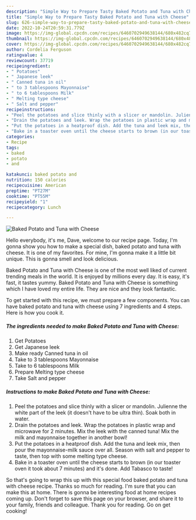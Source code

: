 ```yaml
---
description: "Simple Way to Prepare Tasty Baked Potato and Tuna with Cheese"
title: "Simple Way to Prepare Tasty Baked Potato and Tuna with Cheese"
slug: 626-simple-way-to-prepare-tasty-baked-potato-and-tuna-with-cheese
date: 2022-10-24T20:59:31.779Z
image: https://img-global.cpcdn.com/recipes/6460702949638144/680x482cq70/baked-potato-and-tuna-with-cheese-recipe-main-photo.jpg
thumbnail: https://img-global.cpcdn.com/recipes/6460702949638144/680x482cq70/baked-potato-and-tuna-with-cheese-recipe-main-photo.jpg
cover: https://img-global.cpcdn.com/recipes/6460702949638144/680x482cq70/baked-potato-and-tuna-with-cheese-recipe-main-photo.jpg
author: Cordelia Ferguson
ratingvalue: 4
reviewcount: 37719
recipeingredient:
- " Potatoes"
- " Japanese leek"
- " Canned tuna in oil"
- " to 3 tablespoons Mayonnaise"
- " to 6 tablespoons Milk"
- " Melting type cheese"
- " Salt and pepper"
recipeinstructions:
- "Peel the potatoes and slice thinly with a slicer or mandolin. Julienne the white part of the leek (it doesn&#39;t have to be ultra thin). Soak both in water."
- "Drain the potatoes and leek. Wrap the potatoes in plastic wrap and microwave for 2 minutes. Mix the leek with the canned tuna!  Mix the milk and mayonnaise together in another bowl!"
- "Put the potatoes in a heatproof dish. Add the tuna and leek mix, then pour the mayonnaise-milk sauce over all. Season with salt and pepper to taste, then top with some melting type cheese."
- "Bake in a toaster oven until the cheese starts to brown (in our toaster oven it took about 7 minutes) and it&#39;s done.  Add Tabasco to taste!"
categories:
- Recipe
tags:
- baked
- potato
- and

katakunci: baked potato and 
nutrition: 150 calories
recipecuisine: American
preptime: "PT27M"
cooktime: "PT55M"
recipeyield: "1"
recipecategory: Lunch

---
```



![Baked Potato and Tuna with Cheese](https://img-global.cpcdn.com/recipes/6460702949638144/680x482cq70/baked-potato-and-tuna-with-cheese-recipe-main-photo.jpg)

Hello everybody, it's me, Dave, welcome to our recipe page. Today, I'm gonna show you how to make a special dish, baked potato and tuna with cheese. It is one of my favorites. For mine, I'm gonna make it a little bit unique. This is gonna smell and look delicious.



Baked Potato and Tuna with Cheese is one of the most well liked of current trending meals in the world. It is enjoyed by millions every day. It is easy, it's fast, it tastes yummy. Baked Potato and Tuna with Cheese is something which I have loved my entire life. They are nice and they look fantastic.


To get started with this recipe, we must prepare a few components. You can have baked potato and tuna with cheese using 7 ingredients and 4 steps. Here is how you cook it.

<!--inarticleads1-->

##### The ingredients needed to make Baked Potato and Tuna with Cheese:

1. Get  Potatoes
1. Get  Japanese leek
1. Make ready  Canned tuna in oil
1. Take  to 3 tablespoons Mayonnaise
1. Take  to 6 tablespoons Milk
1. Prepare  Melting type cheese
1. Take  Salt and pepper




<!--inarticleads2-->

##### Instructions to make Baked Potato and Tuna with Cheese:

1. Peel the potatoes and slice thinly with a slicer or mandolin. Julienne the white part of the leek (it doesn&#39;t have to be ultra thin). Soak both in water.
1. Drain the potatoes and leek. Wrap the potatoes in plastic wrap and microwave for 2 minutes. Mix the leek with the canned tuna!  Mix the milk and mayonnaise together in another bowl!
1. Put the potatoes in a heatproof dish. Add the tuna and leek mix, then pour the mayonnaise-milk sauce over all. Season with salt and pepper to taste, then top with some melting type cheese.
1. Bake in a toaster oven until the cheese starts to brown (in our toaster oven it took about 7 minutes) and it&#39;s done.  Add Tabasco to taste!




So that's going to wrap this up with this special food baked potato and tuna with cheese recipe. Thanks so much for reading. I'm sure that you can make this at home. There is gonna be interesting food at home recipes coming up. Don't forget to save this page on your browser, and share it to your family, friends and colleague. Thank you for reading. Go on get cooking!
